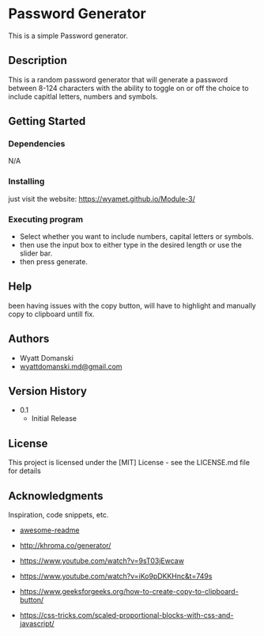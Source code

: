 
# Password Generator

This is a simple Password generator.

## Description

This is a random password generator that will generate a password between 8-124 characters with the ability to toggle on or off the choice to include capitlal letters, numbers and symbols.

## Getting Started

### Dependencies

N/A

### Installing

just visit the website: https://wyamet.github.io/Module-3/

### Executing program

* Select whether you want to include numbers, capital letters or symbols.
* then use the input box to either type in the desired length or use the slider bar.
* then press generate.


## Help

been having issues with the copy button, will have to highlight and manually copy to clipboard untill fix.


## Authors



* Wyatt Domanski 
* wyattdomanski.md@gmail.com

## Version History


* 0.1
    * Initial Release

## License

This project is licensed under the [MIT] License - see the LICENSE.md file for details

## Acknowledgments

Inspiration, code snippets, etc.
* [awesome-readme](https://github.com/matiassingers/awesome-readme)
* http://khroma.co/generator/
* https://www.youtube.com/watch?v=9sT03jEwcaw
* https://www.youtube.com/watch?v=iKo9pDKKHnc&t=749s
* https://www.geeksforgeeks.org/how-to-create-copy-to-clipboard-button/

* https://css-tricks.com/scaled-proportional-blocks-with-css-and-javascript/